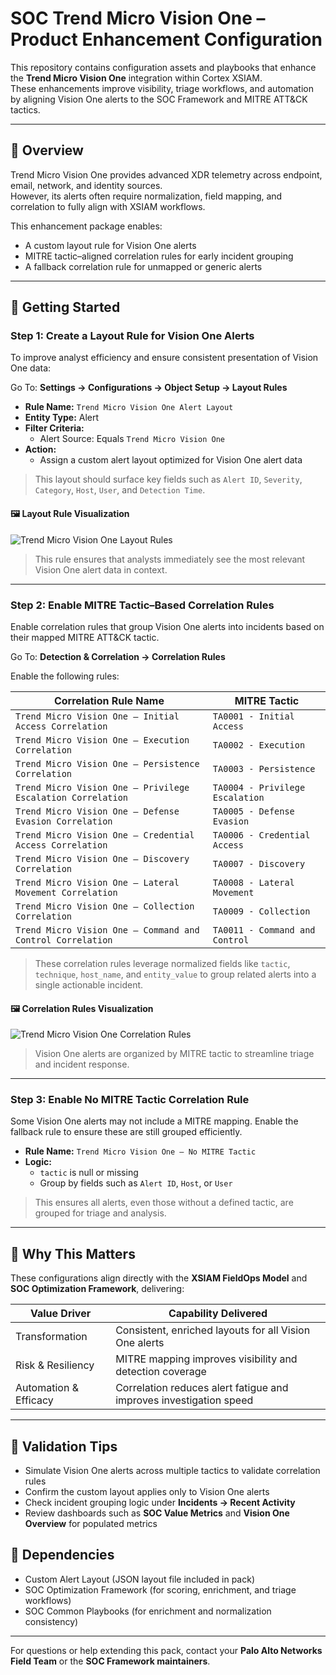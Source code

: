 # SOC Trend Micro Vision One – Product Enhancement Configuration

This repository contains configuration assets and playbooks that enhance the **Trend Micro Vision One** integration within Cortex XSIAM.  
These enhancements improve visibility, triage workflows, and automation by aligning Vision One alerts to the SOC Framework and MITRE ATT&CK tactics.

---

## 📌 Overview

Trend Micro Vision One provides advanced XDR telemetry across endpoint, email, network, and identity sources.  
However, its alerts often require normalization, field mapping, and correlation to fully align with XSIAM workflows.

This enhancement package enables:

- A custom layout rule for Vision One alerts
- MITRE tactic–aligned correlation rules for early incident grouping
- A fallback correlation rule for unmapped or generic alerts

---

## 🚀 Getting Started

### Step 1: Create a Layout Rule for Vision One Alerts

To improve analyst efficiency and ensure consistent presentation of Vision One data:

Go To: **Settings → Configurations → Object Setup → Layout Rules**

- **Rule Name:** `Trend Micro Vision One Alert Layout`
- **Entity Type:** Alert
- **Filter Criteria:**
  - Alert Source: Equals `Trend Micro Vision One`
- **Action:**
  - Assign a custom alert layout optimized for Vision One alert data

> This layout should surface key fields such as `Alert ID`, `Severity`, `Category`, `Host`, `User`, and `Detection Time`.

#### 🖼️ Layout Rule Visualization

![Trend Micro Vision One Layout Rules](https://github.com/Palo-Cortex/images/TrendVisionOneLayout.png)

> This rule ensures that analysts immediately see the most relevant Vision One alert data in context.

---

### Step 2: Enable MITRE Tactic–Based Correlation Rules

Enable correlation rules that group Vision One alerts into incidents based on their mapped MITRE ATT&CK tactic.

Go To: **Detection & Correlation → Correlation Rules**

Enable the following rules:

| Correlation Rule Name                                   | MITRE Tactic                   |
|----------------------------------------------------------|--------------------------------|
| `Trend Micro Vision One – Initial Access Correlation`    | `TA0001 - Initial Access`      |
| `Trend Micro Vision One – Execution Correlation`         | `TA0002 - Execution`           |
| `Trend Micro Vision One – Persistence Correlation`       | `TA0003 - Persistence`         |
| `Trend Micro Vision One – Privilege Escalation Correlation` | `TA0004 - Privilege Escalation` |
| `Trend Micro Vision One – Defense Evasion Correlation`   | `TA0005 - Defense Evasion`     |
| `Trend Micro Vision One – Credential Access Correlation` | `TA0006 - Credential Access`   |
| `Trend Micro Vision One – Discovery Correlation`         | `TA0007 - Discovery`           |
| `Trend Micro Vision One – Lateral Movement Correlation`  | `TA0008 - Lateral Movement`    |
| `Trend Micro Vision One – Collection Correlation`        | `TA0009 - Collection`          |
| `Trend Micro Vision One – Command and Control Correlation` | `TA0011 - Command and Control` |

> These correlation rules leverage normalized fields like `tactic`, `technique`, `host_name`, and `entity_value` to group related alerts into a single actionable incident.

#### 🖼️ Correlation Rules Visualization

![Trend Micro Vision One Correlation Rules](https://github.com/Palo-Cortex/images/TrendVisionCorrelations.png)

> Vision One alerts are organized by MITRE tactic to streamline triage and incident response.

---

### Step 3: Enable No MITRE Tactic Correlation Rule

Some Vision One alerts may not include a MITRE mapping. Enable the fallback rule to ensure these are still grouped efficiently.

- **Rule Name:** `Trend Micro Vision One – No MITRE Tactic`
- **Logic:**
  - `tactic` is null or missing
  - Group by fields such as `Alert ID`, `Host`, or `User`

> This ensures all alerts, even those without a defined tactic, are grouped for triage and analysis.

---

## 🧠 Why This Matters

These configurations align directly with the **XSIAM FieldOps Model** and **SOC Optimization Framework**, delivering:

| Value Driver          | Capability Delivered                                              |
|------------------------|-------------------------------------------------------------------|
| Transformation         | Consistent, enriched layouts for all Vision One alerts            |
| Risk & Resiliency      | MITRE mapping improves visibility and detection coverage          |
| Automation & Efficacy  | Correlation reduces alert fatigue and improves investigation speed |

---

## 🧪 Validation Tips

- Simulate Vision One alerts across multiple tactics to validate correlation rules
- Confirm the custom layout applies only to Vision One alerts
- Check incident grouping logic under **Incidents → Recent Activity**
- Review dashboards such as **SOC Value Metrics** and **Vision One Overview** for populated metrics

## 🧩 Dependencies

- Custom Alert Layout (JSON layout file included in pack)
- SOC Optimization Framework (for scoring, enrichment, and triage workflows)
- SOC Common Playbooks (for enrichment and normalization consistency)

---

For questions or help extending this pack, contact your **Palo Alto Networks Field Team** or the **SOC Framework maintainers**.
